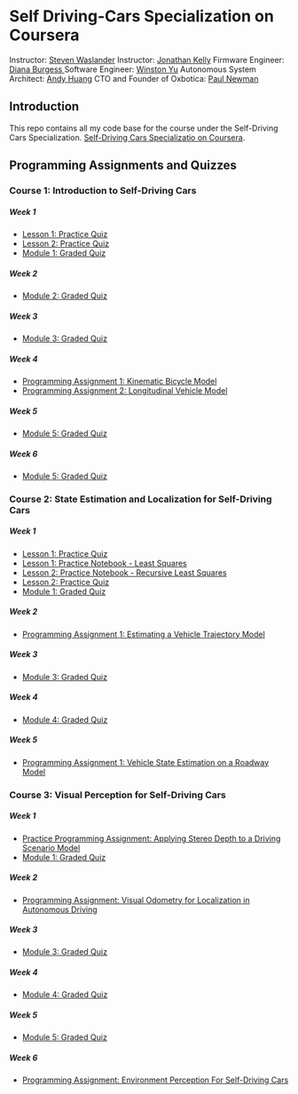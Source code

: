 # Self Driving-Cars Specialization on Coursera

Instructor: [Steven Waslander](https://scholar.google.com/citations?user=jY_Bcd8AAAAJ&hl=en)
Instructor: [Jonathan Kelly](https://scholar.google.co.in/citations?user=KtSR8_0AAAAJ&hl=en)
Firmware Engineer: [Diana Burgess ](https://www.linkedin.com/in/dkvandenberg/https://www.linkedin.com/in/dkvandenberg/)
Software Engineer: [Winston Yu]()
Autonomous System Architect: [Andy Huang]()
CTO and Founder of Oxbotica: [Paul Newman](https://uk.linkedin.com/in/paul-newman-13457b15b)

## Introduction

This repo contains all my code base for the course under the Self-Driving Cars Specialization. [Self-Driving Cars Specializatio on Coursera](https://www.coursera.org/specializations/self-driving-cars).

## Programming Assignments and Quizzes

### Course 1: Introduction to Self-Driving Cars
##### Week 1
  - [Lesson 1: Practice Quiz ](https://github.com/chaitanya-yeole/self-driving-cars-specialization/blob/main/introduction-to-self-driving-cars/W1/Lesson%201%20-%20Practice%20Quiz.pdf)
  - [Lesson 2: Practice Quiz ](https://github.com/chaitanya-yeole/self-driving-cars-specialization/blob/main/introduction-to-self-driving-cars/W1/Lesson%202%20-%20Practice%20Quiz.pdf)
  - [Module 1: Graded Quiz ](https://github.com/chaitanya-yeole/self-driving-cars-specialization/blob/main/introduction-to-self-driving-cars/W1/Module%201%20-%20Graded%20Quiz.pdf)

##### Week 2
 - [Module 2: Graded Quiz](https://github.com/chaitanya-yeole/self-driving-cars-specialization/blob/main/introduction-to-self-driving-cars/W2/Module%202%20-%20Graded%20Quiz.pdf)

##### Week 3
 - [Module 3: Graded Quiz](https://github.com/chaitanya-yeole/self-driving-cars-specialization/blob/main/introduction-to-self-driving-cars/W3/Module%203%20-%20Graded%20Quiz.pdf)

##### Week 4 
 - [Programming Assignment 1: Kinematic Bicycle Model](https://github.com/chaitanya-yeole/self-driving-cars-specialization/blob/main/introduction-to-self-driving-cars/W4/Kinematic_Bicycle_Model.ipynb)
 - [Programming Assignment 2: Longitudinal Vehicle Model](https://github.com/chaitanya-yeole/self-driving-cars-specialization/blob/main/introduction-to-self-driving-cars/W4/Longitudinal_Vehicle_Model.ipynb)

##### Week 5
 - [Module 5: Graded Quiz](https://github.com/chaitanya-yeole/self-driving-cars-specialization/blob/main/introduction-to-self-driving-cars/W5/Module%205%20-%20Graded%20Quiz.pdf)

##### Week 6
 - [Module 5: Graded Quiz](https://github.com/chaitanya-yeole/self-driving-cars-specialization/blob/main/introduction-to-self-driving-cars/W6/Module%206%20-%20Graded%20Quiz.pdf)

### Course 2: State Estimation and Localization for Self-Driving Cars
##### Week 1
  - [Lesson 1: Practice Quiz ](https://github.com/chaitanya-yeole/self-driving-cars-specialization/blob/main/state-estimation-and-localization-for-self-driving-cars/W1/Lesson%201%20-%20Practice%20Quiz.pdf)
  - [Lesson 1: Practice Notebook - Least Squares](https://github.com/chaitanya-yeole/self-driving-cars-specialization/blob/main/state-estimation-and-localization-for-self-driving-cars/W1/Lesson%201%20-%20Practice%20Notebook%20Least%20Squares.ipynb)
  - [Lesson 2: Practice Notebook - Recursive Least Squares](www.google.com)
  - [Lesson 2: Practice Quiz ](https://github.com/chaitanya-yeole/self-driving-cars-specialization/blob/main/state-estimation-and-localization-for-self-driving-cars/W1/Lesson%202%20-%20Practice%20Quiz.pdf)
  - [Module 1: Graded Quiz](https://github.com/chaitanya-yeole/self-driving-cars-specialization/blob/main/state-estimation-and-localization-for-self-driving-cars/W1/Module%201%20-%20Graded%20Quiz.pdf)

##### Week 2
 - [Programming Assignment 1: Estimating a Vehicle Trajectory Model](https://github.com/chaitanya-yeole/self-driving-cars-specialization/blob/main/introduction-to-self-driving-cars/W4/Longitudinal_Vehicle_Model.ipynb)

##### Week 3
  - [Module 3: Graded Quiz](https://github.com/chaitanya-yeole/self-driving-cars-specialization/blob/main/state-estimation-and-localization-for-self-driving-cars/W3/Module%203%20-%20Graded%20Quiz.pdf)

##### Week 4
  - [Module 4: Graded Quiz](https://github.com/chaitanya-yeole/self-driving-cars-specialization/blob/main/state-estimation-and-localization-for-self-driving-cars/W4/Module%204%20-%20Graded%20Quiz.pdf)

##### Week 5
 - [Programming Assignment 1: Vehicle State Estimation on a Roadway Model](https://github.com/chaitanya-yeole/self-driving-cars-specialization/blob/main/state-estimation-and-localization-for-self-driving-cars/W5/final_project/es_ekf.ipynb)

### Course 3: Visual Perception for Self-Driving Cars
##### Week 1
 - [Practice Programming Assignment: Applying Stereo Depth to a Driving Scenario Model](https://github.com/chaitanya-yeole/self-driving-cars-specialization/blob/main/visual-perception-for-self-driving-cars/W1/Applying_Stereo_Depth_to_a_Driving_Scenario_practice_assignment.ipynb)
 - [Module 1: Graded Quiz](https://github.com/chaitanya-yeole/self-driving-cars-specialization/blob/main/visual-perception-for-self-driving-cars/W1/Module%201%20-%20Graded%20Quiz.pdf)

##### Week 2
 - [Programming Assignment: Visual Odometry for Localization in Autonomous Driving ](https://github.com/chaitanya-yeole/self-driving-cars-specialization/blob/main/visual-perception-for-self-driving-cars/W2/visual_odometry_for_localization_in_autonomous_driving.ipynb)

##### Week 3
- [Module 3: Graded Quiz](https://github.com/chaitanya-yeole/self-driving-cars-specialization/blob/main/visual-perception-for-self-driving-cars/W3/Module%203%20-%20Graded%20Quiz.pdf)

##### Week 4
- [Module 4: Graded Quiz](https://github.com/chaitanya-yeole/self-driving-cars-specialization/blob/main/visual-perception-for-self-driving-cars/W4/Module%204%20-%20Graded%20Quiz.pdf)

##### Week 5
- [Module 5: Graded Quiz](https://github.com/chaitanya-yeole/self-driving-cars-specialization/blob/main/visual-perception-for-self-driving-cars/W5/Module%205%20-%20Graded%20Quiz.pdf)

##### Week 6
 - [Programming Assignment: Environment Perception For Self-Driving Cars ](https://github.com/chaitanya-yeole/self-driving-cars-specialization/blob/main/visual-perception-for-self-driving-cars/W6/final_project/Environment%20Perception%20For%20Self-Driving%20Cars%20-%20Learner%20-%20v1.ipynb)
 
 